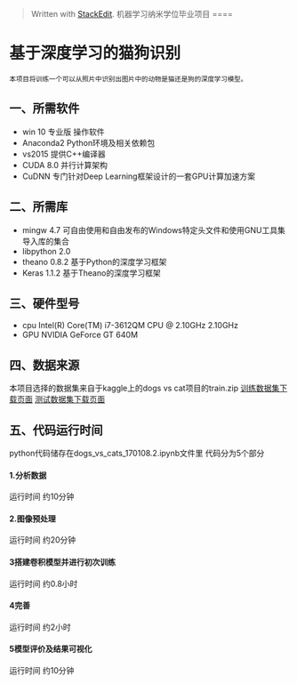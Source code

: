 


> Written with [StackEdit](https://stackedit.io/).
机器学习纳米学位毕业项目
====
# 基于深度学习的猫狗识别
    本项目将训练一个可以从照片中识别出图片中的动物是猫还是狗的深度学习模型。
## 一、所需软件
* win 10 专业版
操作软件
* Anaconda2
Python环境及相关依赖包
* vs2015 
提供C++编译器
* CUDA 8.0 
并行计算架构
* CuDNN
专门针对Deep Learning框架设计的一套GPU计算加速方案
## 二、所需库
* mingw 4.7
可自由使用和自由发布的Windows特定头文件和使用GNU工具集导入库的集合
* libpython 2.0
* theano 0.8.2
基于Python的深度学习框架
* Keras 1.1.2
基于Theano的深度学习框架

## 三、硬件型号
* cpu
Intel(R) Core(TM) i7-3612QM CPU @ 2.10GHz 2.10GHz
* GPU
NVIDIA GeForce GT 640M

## 四、数据来源
本项目选择的数据集来自于kaggle上的dogs vs cat项目的train.zip
[训练数据集下载页面](https://www.kaggle.com/c/dogs-vs-cats-redux-kernels-edition/data)
[测试数据集下载页面](http://www.robots.ox.ac.uk/~vgg/data/pets/)

## 五、代码运行时间
python代码储存在dogs_vs_cats_170108.2.ipynb文件里
代码分为5个部分
#### 1.分析数据
运行时间 约10分钟
#### 2.图像预处理
运行时间 约20分钟
#### 3搭建卷积模型并进行初次训练
运行时间 约0.8小时
#### 4完善
运行时间 约2小时
#### 5模型评价及结果可视化
运行时间 约10分钟


